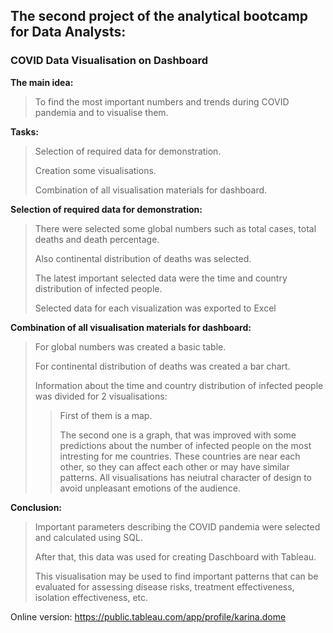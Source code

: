 ## The second project of the analytical bootcamp for Data Analysts:
### COVID Data Visualisation on Dashboard

**The main idea:**
>To find the most important numbers and trends during COVID pandemia and to visualise them.

**Tasks:**
>Selection of required data for demonstration.
>
>Creation some visualisations.
>
>Combination of all visualisation materials for dashboard.

**Selection of required data for demonstration:**
>There were selected some global numbers such as total cases, total deaths and death percentage.
>
>Also continental distribution of deaths was selected.
>
>The latest important selected data were the time and country distribution of infected people.
>
>Selected data for each visualization was exported to Excel

**Combination of all visualisation materials for dashboard:**
>For global numbers was created a basic table.
>
>For continental distribution of deaths was created a bar chart.
>
>Information about the time and country distribution of infected people was divided for 2 visualisations:
>>First of them is a map.
>>
>>The second one is a graph, that was improved with some predictions about the number of infected people on the most intresting for me countries.
>>These countries are near each other, so they can affect each other or may have similar patterns.
All visualisations has neiutral character of design to avoid unpleasant emotions of the audience.

**Conclusion:**
>Important parameters describing the COVID pandemia were selected and calculated using SQL.
>
>After that, this data was used for creating Daschboard with Tableau.
>
>This visualisation may be used to find important patterns that can be evaluated for assessing disease risks, treatment effectiveness, isolation effectiveness, etc.

Online version: https://public.tableau.com/app/profile/karina.dome
